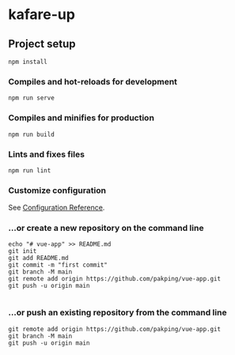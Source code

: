 # kafare-up

## Project setup
```
npm install
```

### Compiles and hot-reloads for development
```
npm run serve
```

### Compiles and minifies for production
```
npm run build
```

### Lints and fixes files
```
npm run lint
```

### Customize configuration
See [Configuration Reference](https://cli.vuejs.org/config/).

### …or create a new repository on the command line
```
echo "# vue-app" >> README.md
git init
git add README.md
git commit -m "first commit"
git branch -M main
git remote add origin https://github.com/pakping/vue-app.git
git push -u origin main
                
```
### …or push an existing repository from the command line
```
git remote add origin https://github.com/pakping/vue-app.git
git branch -M main
git push -u origin main
```